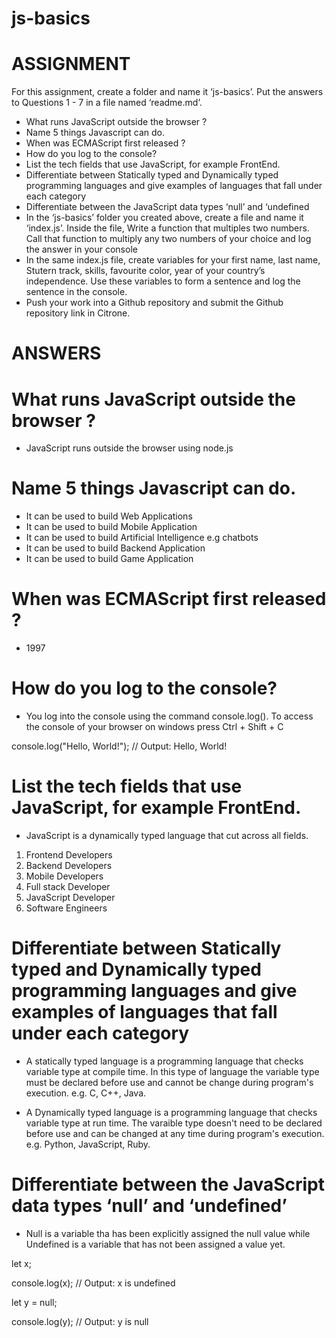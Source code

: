 # js-basics

# ASSIGNMENT

For this assignment, create a folder and name it ‘js-basics’. Put the answers to Questions 1 - 7 in a file named ‘readme.md’.

- What runs JavaScript outside the browser ?
- Name 5 things Javascript can do.
- When was ECMAScript first released ?
- How do you log to the console?
- List the tech fields that use JavaScript, for example FrontEnd.
- Differentiate between Statically typed and Dynamically typed programming languages and give examples of languages that fall under each category
- Differentiate between the JavaScript data types ‘null’ and ‘undefined&nbsp;
- In the ‘js-basics’ folder you created above, create a file and name it ‘index.js’. Inside the file, Write a function that multiples two numbers. Call that function to multiply any two numbers of your choice and log the answer in your console
- In the same index.js file, create variables for your first name, last name, Stutern track, skills, favourite color, year of your country’s independence. Use these variables to form a sentence and log the sentence in the console.
- Push your work into a Github repository and submit the Github repository link in Citrone.


# ANSWERS

# What runs JavaScript outside the browser ?

- JavaScript runs outside the browser using node.js

# Name 5 things Javascript can do.

- It can be used to build Web Applications 
- It can be used to build Mobile Application 
- It can be used to build Artificial Intelligence e.g chatbots 
- It can be used to build Backend Application
- It can be used to build Game Application

# When was ECMAScript first released ?

- 1997

# How do you log to the console?

- You log into the console using the command console.log(). To access the console of your browser on windows press Ctrl + Shift + C

console.log("Hello, World!"); // Output: Hello, World!

# List the tech fields that use JavaScript, for example FrontEnd.

- JavaScript is a dynamically typed language that cut across all fields.
1. Frontend Developers
2. Backend Developers 
3. Mobile Developers 
4. Full stack Developer 
5. JavaScript Developer 
6. Software Engineers

# Differentiate between Statically typed and Dynamically typed programming languages and give examples of languages that fall under each category

- A statically typed language is a programming language that checks variable type at compile time. In this type of language the variable type must be declared before use and cannot be change during program's execution. e.g. C, C++, Java.

- A Dynamically typed language is a programming language that checks variable type at run time. The varaible type doesn't need to be declared before use and can be changed at any time during program's execution. e.g. Python, JavaScript, Ruby.

# Differentiate between the JavaScript data types ‘null’ and ‘undefined’&nbsp;
                              
- Null is a variable tha has been explicitly assigned the null value while Undefined is a variable that has not been assigned a value yet.

let x;

console.log(x); // Output: x is undefined

let y = null;

console.log(y); // Output: y is null